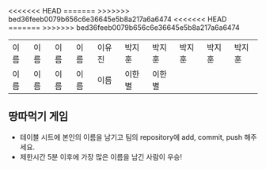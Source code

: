 <table>
      <tbody>
        <tr>
<<<<<<< HEAD
          <td>이름</td>
          <td>이름</td>
          <td>이름</td>
          <td>이름</td>
          <td>이유진</td>
=======
          <td>박지훈</td>
          <td>박지훈</td>
          <td>박지훈</td>
          <td>박지훈</td>
          <td>박지훈</td>
>>>>>>> bed36feeb0079b656c6e36645e5b8a217a6a6474
        </tr>
        <tr>
          <td>이름</td>
          <td>이름</td>
          <td>이름</td>
<<<<<<< HEAD
          <td>이름</td>
          <td>이름</td>
=======
          <td>이한별</td>
          <td>이한별</td>
>>>>>>> bed36feeb0079b656c6e36645e5b8a217a6a6474
        </tr>
      </tbody>
</table>

## 땅따먹기 게임

- 테이블 시트에 본인의 이름을 남기고 팀의 repository에 add, commit, push 해주세요.
- 제한시간 5분 이후에 가장 많은 이름을 남긴 사람이 우승!
